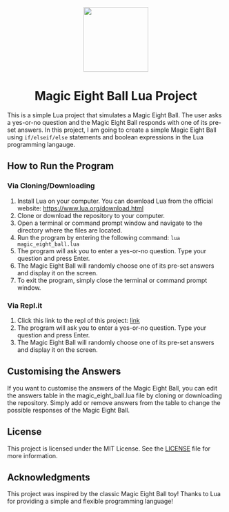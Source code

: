 <div align="center">
<img src="https://www.horoscope.com/images-US/games/game-magic-8-ball-no-text.png" width=150>
</div>

<h1 align="center">Magic Eight Ball Lua Project</h1>

This is a simple Lua project that simulates a Magic Eight Ball. The user asks a yes-or-no question and the Magic Eight Ball responds with one of its pre-set answers. In this project, I am going to create a simple Magic Eight Ball using `if/elseif/else` statements and boolean expressions in the Lua programming langauge.

## How to Run the Program
### Via Cloning/Downloading
1. Install Lua on your computer. You can download Lua from the official website: https://www.lua.org/download.html
2. Clone or download the repository to your computer.
3. Open a terminal or command prompt window and navigate to the directory where the files are located.
4. Run the program by entering the following command: `lua magic_eight_ball.lua`
5. The program will ask you to enter a yes-or-no question. Type your question and press Enter.
6. The Magic Eight Ball will randomly choose one of its pre-set answers and display it on the screen.
7. To exit the program, simply close the terminal or command prompt window.
### Via Repl.it
1. Click this link to the repl of this project: [link](link)
2. The program will ask you to enter a yes-or-no question. Type your question and press Enter.
3. The Magic Eight Ball will randomly choose one of its pre-set answers and display it on the screen.

## Customising the Answers
If you want to customise the answers of the Magic Eight Ball, you can edit the answers table in the magic_eight_ball.lua file by cloning or downloading the repository. Simply add or remove answers from the table to change the possible responses of the Magic Eight Ball.

## License
This project is licensed under the MIT License. See the [LICENSE](LICENSE) file for more information.

## Acknowledgments
This project was inspired by the classic Magic Eight Ball toy!
Thanks to Lua for providing a simple and flexible programming language!
